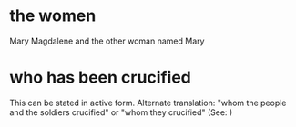 
# the women
Mary Magdalene and the other woman named Mary

# who has been crucified
This can be stated in active form. Alternate translation: "whom the people and the soldiers crucified" or "whom they crucified" (See: )